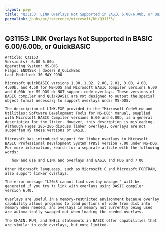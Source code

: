 ```yaml
---
layout: page
title: "Q31153: LINK Overlays Not Supported in BASIC 6.00/6.00b, or QuickBASIC"
permalink: /pubs/pc/reference/microsoft/kb/Q31153/
---
```


## Q31153: LINK Overlays Not Supported in BASIC 6.00/6.00b, or QuickBASIC

	Article: Q31153
	Version(s): 6.00 6.00b
	Operating System: MS-DOS
	Flags: ENDUSER | docerr B_QuickBas
	Last Modified: 30-MAY-1990
	
	Microsoft QuickBASIC versions 1.00, 1.02, 2.00, 2.01, 3.00, 4.00,
	4.00b, and 4.50 for MS-DOS and Microsoft BASIC Compiler versions 6.00
	and 6.00b for MS-DOS do NOT support code overlays. These versions of
	BASIC compiler and QuickBASIC are not designed to output the special
	object format necessary to support overlays under MS-DOS.
	
	The description of LINK.EXE provided in the "Microsoft CodeView and
	Utilities: Software Development Tools for MS-DOS" manual, supplied
	with Microsoft BASIC Compiler versions 6.00 and 6.00b, is a general
	description for the linker. However, this description is misleading.
	Although Pages 285-286 discuss linker overlays, overlays are not
	supported by these versions of BASIC.
	
	Microsoft has introduced support for linker overlays in Microsoft
	BASIC Professional Development System (PDS) version 7.00 under MS-DOS.
	For more information, search for a separate article with the following
	words:
	
	   how and use and LINK and overlays and BASIC and PDS and 7.00
	
	Other Microsoft languages, such as Microsoft C and Microsoft FORTRAN,
	also support linker overlays.
	
	The error message "L2048 cannot find overlay manager" will be
	generated if you try to link with overlays using BASIC compiler
	version 6.00.
	
	Overlays are useful in a memory-restricted environment because overlay
	capability allows programs to load portions of code from disk into
	memory when needed, and overlays in memory not currently being used
	are automatically swapped out when loading the needed overlays.
	
	The CHAIN, RUN, and SHELL statements in BASIC offer capabilities that
	are similar to code overlays, but more limited.
